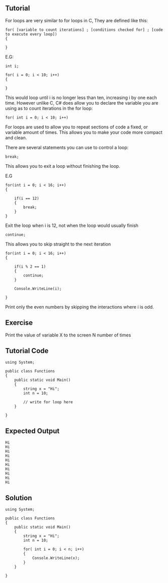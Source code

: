 Tutorial
--------

For loops are very similar to for loops in C, They are defined like this:

    for( [variable to count iterations] ; [conditions checked for] ; [code to execute every loop])
    {
    
    }

E.G:

    int i;

    for( i = 0; i < 10; i++)
    {

    }

This would loop until i is no longer less than ten, increasing i by one each time.
However unlike C, C# does allow you to declare the variable you are using as to count iterations in the for loop:

    for( int i = 0; i < 10; i++)

For loops are used to allow you to repeat sections of code a fixed, or variable amount of times.
This allows you to make your code more compact and clean.

There are several statements you can use to control a loop:

    break;

This allows you to exit a loop without finishing the loop.

E.G

    for(int i = 0; i < 16; i++)
    {

        if(i == 12)
        {
            break;    
        }
    }

Exit the loop when i is 12, not when the loop would usually finish

    continue;

This allows you to skip straight to the next iteration

    for(int i = 0; i < 16; i++)
    {
    
        if(i % 2 == 1)
        {
            continue;
        }
    
        Console.WriteLine(i);
    
    }

Print only the even numbers by skipping the interactions where i is odd.

Exercise
--------

Print the value of variable X to the screen N number of times

Tutorial Code
-------------


    using System;

    public class Functions
    {
        public static void Main()
        {
            string x = "Hi";
            int n = 10;

            // write for loop here
        }

    }


Expected Output
---------------

    Hi
    Hi
    Hi
    Hi
    Hi
    Hi
    Hi
    Hi
    Hi
    Hi

Solution
--------

    using System;

    public class Functions
    {
        public static void Main()
        {
            string x = "Hi";
            int n = 10;

            for( int i = 0; i < n; i++)
            {
                Console.WriteLine(x);
            }
        }

    }

